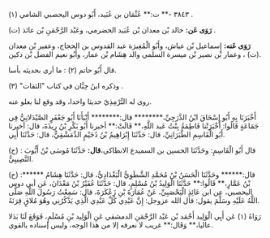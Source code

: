 ٣٨٤٣ -** ت:** عُثْمَان بن عُبَيد، أَبُو دوس اليحصبي الشامي (١) .

**رَوَى عَن:** خالد بْن معدان بْن عُبَيد الحضرمي، وعَبْد الرَّحْمَنِ بْن عائذ (ت) .

**رَوَى عَنه:** إِسماعيل بْن عياش، وأَبُو الْمُغِيرَة عبد القدوس بن الحجاج، وعفير بْن معدان (ت) ، وعمار بْن نصير بْن ميسرة السلمي والد هِشَام بْن عمار، وأَبُو نعيم الفضل بْن دكين.

قال أَبُو حاتم (٢) : ما أرى بحديثه بأسا.

وذكره ابنُ حِبَّان في كتاب "الثقات" (٣) .

روى له التِّرْمِذِيّ حديثا واحدا، وقد وقع لنا بعلو عنه.

أَخْبَرَنَا بِهِ أَبُو إِسْحَاقَ ابْنُ الدَّرَجِيِّ،******** قال:******** أَنْبَأَنَا أَبُو جَعْفَرٍ الصَّيْدَلانِيُّ فِي جَمَاعَةٍ قَالُوا: أَخْبَرَتْنا فَاطِمَةُ بِنْتُ عَبد اللَّهِ،** قَالَتْ:** أخبرنا أَبُو بَكْرِ بْنُ رِيذَةَ، قال: أخبرنا أَبُو الْقَاسِمِ الطَّبَرَانِيِّ، قال: حَدَّثَنَا إِبْرَاهِيمُ بْنُ دُحَيْمٍ الدِّمَشْقِيُّ، قال: حَدَّثَنَا أَبِي.

(ح) : قال أَبُو الْقَاسِمِ: وحَدَّثَنَا الحسين بن السميدع الانطاكي،**قال:** حَدَّثَنَا مُوسَى بْنُ أَيُّوبَ النَّصِيبِيُّ.

(ح) :****** قال:****** وحَدَّثَنَا الْحَسَنُ بْنُ مُحَمَّدِ الشَّطَوِيُّ الْبَغْدَادِيُّ، قال: حَدَّثَنَا هِشَامُ بْنُ عَمَّارٍ،** قَالُوا:** حَدَّثَنَا الْوَلِيدُ بْنُ مُسْلِمٍ، قال: حَدَّثَنَا عُفَيْرُ بْنُ مَعْدَانَ، عَن أبي دوس اليحصبي، عن ابن عَائِذٍ الْيَحْصَبِيِّ، عَنْ عُمَارَةَ بْنِ زَعْكَرَةَ، قال: سَمِعْتُ رَسُولَ اللَّهِ صَلَّى اللَّهُ عَلَيْهِ وسَلَّمَ يقول: قال الله عزوجل: إِنَّ عَبْدِي كُلَّ عَبْدِي الَّذِي يَذْكُرُنِي وهُوَ مُلاقٍ قِرَنَهُ.

رَوَاهُ (١) عَن أَبِي الْوَلِيد أَحْمَد بْن عَبْد الرَّحْمَنِ الدمشقي عَنِ الْوَلِيد بْنِ مُسْلَمٍ، فَوَقَعَ لَنَا بَدَلا عاليا،** وَقَال:** غريب لا نعرفه إلا من هذا الوجه، وليس إسناده بالقوي.